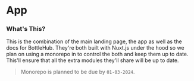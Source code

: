 # App

### What's This?
This is the combination of the main landing page, the app as well as the docs for BottleHub. They're both built with Nuxt.js under the hood so we plan on using a monorepo in to control the both and keep them up to date. This'll ensure that all the extra modules they'll share will be up to date.

> Monorepo is planned to be due by `01-03-2024`.